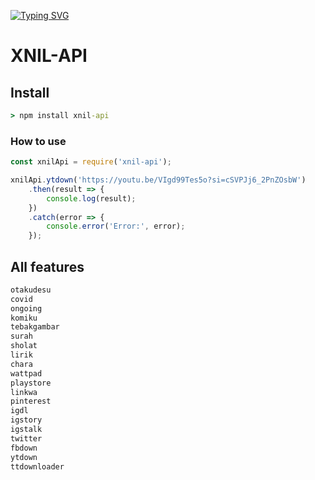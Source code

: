 
[![Typing SVG](https://readme-typing-svg.demolab.com?font=Doto&size=30&duration=4000&pause=1000&color=00FF00&background=000000&center=true&multiline=true&random=true&width=440&height=60&lines=Welcome+xnil-api)](https://git.io/typing-svg)
# XNIL-API

## Install
```cmd
> npm install xnil-api
```

### How to use
```js
const xnilApi = require('xnil-api');

xnilApi.ytdown('https://youtu.be/VIgd99Tes5o?si=cSVPJj6_2PnZOsbW')
    .then(result => {
        console.log(result);
    })
    .catch(error => {
        console.error('Error:', error);
    });
```

## All features
```markdown
otakudesu
covid
ongoing
komiku
tebakgambar
surah
sholat
lirik
chara
wattpad
playstore
linkwa
pinterest
igdl
igstory
igstalk
twitter
fbdown
ytdown
ttdownloader
```
